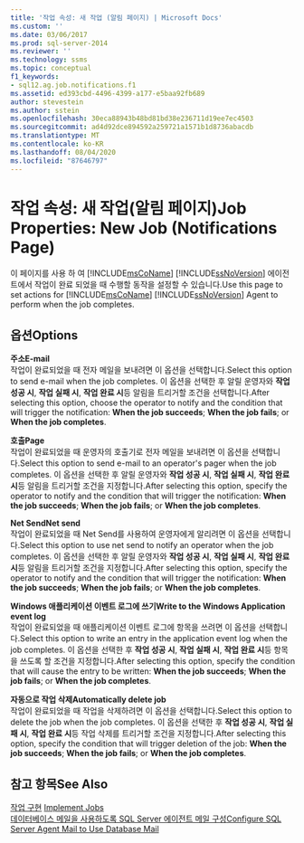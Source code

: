 ```yaml
---
title: '작업 속성: 새 작업 (알림 페이지) | Microsoft Docs'
ms.custom: ''
ms.date: 03/06/2017
ms.prod: sql-server-2014
ms.reviewer: ''
ms.technology: ssms
ms.topic: conceptual
f1_keywords:
- sql12.ag.job.notifications.f1
ms.assetid: ed393cbd-4496-4399-a177-e5baa92fb689
author: stevestein
ms.author: sstein
ms.openlocfilehash: 30eca88943b48bd81bd38e236711d19ee7ec4503
ms.sourcegitcommit: ad4d92dce894592a259721a1571b1d8736abacdb
ms.translationtype: MT
ms.contentlocale: ko-KR
ms.lasthandoff: 08/04/2020
ms.locfileid: "87646797"
---
```

# <a name="job-properties-new-job-notifications-page"></a><span data-ttu-id="09796-102">작업 속성: 새 작업(알림 페이지)</span><span class="sxs-lookup"><span data-stu-id="09796-102">Job Properties: New Job (Notifications Page)</span></span>
  <span data-ttu-id="09796-103">이 페이지를 사용 하 여 [!INCLUDE[msCoName](../../includes/msconame-md.md)] [!INCLUDE[ssNoVersion](../../includes/ssnoversion-md.md)] 에이전트에서 작업이 완료 되었을 때 수행할 동작을 설정할 수 있습니다.</span><span class="sxs-lookup"><span data-stu-id="09796-103">Use this page to set actions for [!INCLUDE[msCoName](../../includes/msconame-md.md)] [!INCLUDE[ssNoVersion](../../includes/ssnoversion-md.md)] Agent to perform when the job completes.</span></span>  
  
## <a name="options"></a><span data-ttu-id="09796-104">옵션</span><span class="sxs-lookup"><span data-stu-id="09796-104">Options</span></span>  
 <span data-ttu-id="09796-105">**주소**</span><span class="sxs-lookup"><span data-stu-id="09796-105">**E-mail**</span></span>  
 <span data-ttu-id="09796-106">작업이 완료되었을 때 전자 메일을 보내려면 이 옵션을 선택합니다.</span><span class="sxs-lookup"><span data-stu-id="09796-106">Select this option to send e-mail when the job completes.</span></span> <span data-ttu-id="09796-107">이 옵션을 선택한 후 알릴 운영자와 **작업 성공 시**, **작업 실패 시**, **작업 완료 시**등 알림을 트리거할 조건을 선택합니다.</span><span class="sxs-lookup"><span data-stu-id="09796-107">After selecting this option, choose the operator to notify and the condition that will trigger the notification: **When the job succeeds**; **When the job fails**; or **When the job completes**.</span></span>  
  
 <span data-ttu-id="09796-108">**호출**</span><span class="sxs-lookup"><span data-stu-id="09796-108">**Page**</span></span>  
 <span data-ttu-id="09796-109">작업이 완료되었을 때 운영자의 호출기로 전자 메일을 보내려면 이 옵션을 선택합니다.</span><span class="sxs-lookup"><span data-stu-id="09796-109">Select this option to send e-mail to an operator's pager when the job completes.</span></span> <span data-ttu-id="09796-110">이 옵션을 선택한 후 알릴 운영자와 **작업 성공 시**, **작업 실패 시**, **작업 완료 시**등 알림을 트리거할 조건을 지정합니다.</span><span class="sxs-lookup"><span data-stu-id="09796-110">After selecting this option, specify the operator to notify and the condition that will trigger the notification: **When the job succeeds**; **When the job fails**; or **When the job completes**.</span></span>  
  
 <span data-ttu-id="09796-111">**Net Send**</span><span class="sxs-lookup"><span data-stu-id="09796-111">**Net send**</span></span>  
 <span data-ttu-id="09796-112">작업이 완료되었을 때 Net Send를 사용하여 운영자에게 알리려면 이 옵션을 선택합니다.</span><span class="sxs-lookup"><span data-stu-id="09796-112">Select this option to use net send to notify an operator when the job completes.</span></span> <span data-ttu-id="09796-113">이 옵션을 선택한 후 알릴 운영자와 **작업 성공 시**, **작업 실패 시**, **작업 완료 시**등 알림을 트리거할 조건을 지정합니다.</span><span class="sxs-lookup"><span data-stu-id="09796-113">After selecting this option, specify the operator to notify and the condition that will trigger the notification: **When the job succeeds**; **When the job fails**; or **When the job completes**.</span></span>  
  
 <span data-ttu-id="09796-114">**Windows 애플리케이션 이벤트 로그에 쓰기**</span><span class="sxs-lookup"><span data-stu-id="09796-114">**Write to the Windows Application event log**</span></span>  
 <span data-ttu-id="09796-115">작업이 완료되었을 때 애플리케이션 이벤트 로그에 항목을 쓰려면 이 옵션을 선택합니다.</span><span class="sxs-lookup"><span data-stu-id="09796-115">Select this option to write an entry in the application event log when the job completes.</span></span> <span data-ttu-id="09796-116">이 옵션을 선택한 후 **작업 성공 시**, **작업 실패 시**, **작업 완료 시**등 항목을 쓰도록 할 조건을 지정합니다.</span><span class="sxs-lookup"><span data-stu-id="09796-116">After selecting this option, specify the condition that will cause the entry to be written: **When the job succeeds**; **When the job fails**; or **When the job completes**.</span></span>  
  
 <span data-ttu-id="09796-117">**자동으로 작업 삭제**</span><span class="sxs-lookup"><span data-stu-id="09796-117">**Automatically delete job**</span></span>  
 <span data-ttu-id="09796-118">작업이 완료되었을 때 작업을 삭제하려면 이 옵션을 선택합니다.</span><span class="sxs-lookup"><span data-stu-id="09796-118">Select this option to delete the job when the job completes.</span></span> <span data-ttu-id="09796-119">이 옵션을 선택한 후 **작업 성공 시**, **작업 실패 시**, **작업 완료 시**등 작업 삭제를 트리거할 조건을 지정합니다.</span><span class="sxs-lookup"><span data-stu-id="09796-119">After selecting this option, specify the condition that will trigger deletion of the job: **When the job succeeds**; **When the job fails**; or **When the job completes**.</span></span>  
  
## <a name="see-also"></a><span data-ttu-id="09796-120">참고 항목</span><span class="sxs-lookup"><span data-stu-id="09796-120">See Also</span></span>  
 <span data-ttu-id="09796-121">[작업 구현](implement-jobs.md) </span><span class="sxs-lookup"><span data-stu-id="09796-121">[Implement Jobs](implement-jobs.md) </span></span>  
 [<span data-ttu-id="09796-122">데이터베이스 메일을 사용하도록 SQL Server 에이전트 메일 구성</span><span class="sxs-lookup"><span data-stu-id="09796-122">Configure SQL Server Agent Mail to Use Database Mail</span></span>](../../relational-databases/database-mail/configure-sql-server-agent-mail-to-use-database-mail.md)  
  
  

